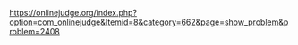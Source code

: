 https://onlinejudge.org/index.php?option=com_onlinejudge&Itemid=8&category=662&page=show_problem&problem=2408